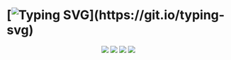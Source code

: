 # [![Typing SVG](https://readme-typing-svg.herokuapp.com/?color=009999&size=35&center=true&vCenter=true&width=1000&lines=Portfólio+2024,+2°DS!+;Aluna:+Letícia+Guanaes+Moreira.+;Cumprimento+das+horas!)](https://git.io/typing-svg)

<div align="center"> 
  <a href="Projeto Clínica Estética" target="_blank"><img src="https://img.shields.io/badge/Site-FFFFFF?style=for-the-badge&logo=visual%20studio&logoColor=009999"></a> 
  <a href="https://www.figma.com/file/AsyqBSFvNkSN8ZIIzuKlQ2/Cl%C3%ADnica-Est%C3%A9tica?type=design&t=1ZkGzKG2SFcM01Rr-6" target="_blank"><img src="https://img.shields.io/badge/-figma-FFFFFF?style=for-the-badge&logo=figma&logoColor=009999"></a> 
  <a href = "Certificados SkillsBuild - IBM"><img src="https://img.shields.io/badge/-Certificados-FFFFFF?style=for-the-badge&logo=github&logoColor=009999"></a>
  <a href="Palestras_2023" target="_blank"><img src="https://img.shields.io/badge/-Palestras-FFFFFF?style=for-the-badge&logo=microsoft-teams&logoColor=009999"></a>
 </div>
